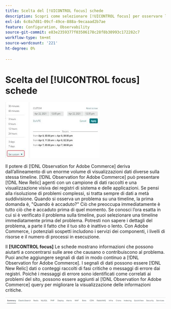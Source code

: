 ```yaml
---
title: Scelta del [!UICONTROL focus] schede
description: Scopri come selezionare [!UICONTROL focus] per osservare le aree che causano problemi.
exl-id: 6c0a7d81-09cf-49ce-888a-9ecaaad2b7ae
feature: Configuration, Observability
source-git-commit: e83e2359377f03506178c28f8b30993c172282c7
workflow-type: tm+mt
source-wordcount: '221'
ht-degree: 0%

---
```


# Scelta del [!UICONTROL focus] schede

![Scegliere le schede di attivazione](../../assets/tools/observation-for-adobe-commerce/choosing-the-focus-tabs-1.jpg)

Il potere di [!DNL Observation for Adobe Commerce] deriva dall’allineamento di un enorme volume di visualizzazioni dati diverse sulla stessa timeline. [!DNL Observation for Adobe Commerce] può presentare [!DNL New Relic] agenti con un campione di dati raccolti e una visualizzazione visiva dei registri di sistema e delle applicazioni. Se pensi alla risoluzione di problemi complessi, si tratta sempre di dati a metà suddivisione. Quando si osserva un problema su una timeline, la prima domanda è, &quot;Quando è accaduto?&quot; Ciò che preoccupa immediatamente è tutto ciò che è accaduto prima di quel momento. Se conosci l’ora esatta in cui si è verificato il problema sulla timeline, puoi selezionare una timeline immediatamente prima del problema. Potresti non sapere i dettagli del problema, a parte il fatto che il tuo sito è inattivo o lento. Con Adobe Commerce, i potenziali sospetti includono i servizi dei componenti, i livelli di risorse e il numero di processi in esecuzione.

Il **[!UICONTROL focus]** Le schede mostrano informazioni che possono aiutarti a concentrarsi sulle aree che causano o contribuiscono al problema. Puoi anche aggiungere segnali di dati in modo continuo a [!DNL Observation for Adobe Commerce]. I segnali di dati possono essere [!DNL New Relic] dati o conteggi raccolti di fasi critiche o messaggi di errore dai registri. Poiché i messaggi di errore sono identificati come correlati ai problemi del sito, possono essere aggiunti al [!DNL Observation for Adobe Commerce] query per migliorare la visualizzazione delle informazioni critiche.

![Scegliere le schede di attivazione](../../assets/tools/observation-for-adobe-commerce/choosing-the-focus-tabs-2.jpeg)
